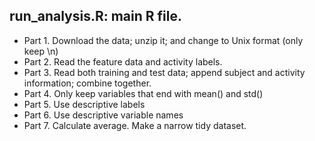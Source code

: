 ## run_analysis.R: main R file.

* Part 1. Download the data; unzip it; and change to Unix format (only keep \n)
* Part 2. Read the feature data and activity labels.
* Part 3. Read both training and test data; append subject and activity information; combine together.
* Part 4. Only keep variables that end with mean() and std()
* Part 5. Use descriptive labels
* Part 6. Use descriptive variable names
* Part 7. Calculate average. Make a narrow tidy dataset.


